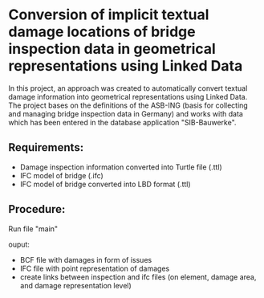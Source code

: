 # Conversion of implicit textual damage locations of bridge inspection data in geometrical representations using Linked Data
In this project, an approach was created to automatically convert textual damage information into geometrical representations using Linked Data. The project bases on the definitions of the ASB-ING (basis for collecting and managing bridge inspection data in Germany) and  works with data which has been entered in the database application "SIB-Bauwerke".

## Requirements:
- Damage inspection information converted into Turtle file (.ttl)
- IFC model of bridge (.ifc)
- IFC model of bridge converted into LBD format (.ttl)

## Procedure:
Run file "main"

ouput:
   - BCF file with damages in form of issues 
   - IFC file with point representation of damages
   - create links between inspection and ifc files
     (on element, damage area, and damage representation level)